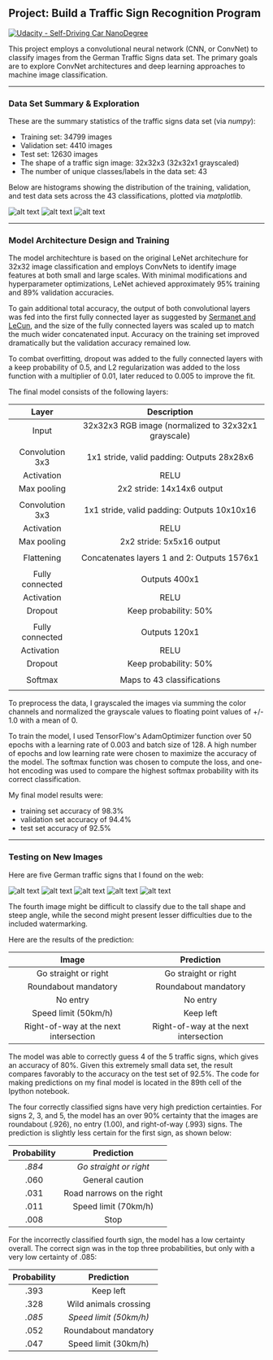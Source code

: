 ## Project: Build a Traffic Sign Recognition Program
[![Udacity - Self-Driving Car NanoDegree](https://s3.amazonaws.com/udacity-sdc/github/shield-carnd.svg)](http://www.udacity.com/drive)

This project employs a convolutional neural network (CNN, or ConvNet) to classify images from the German Traffic Signs data set.  The primary goals are to explore ConvNet architectures and deep learning approaches to machine image classification.


[//]: # (Image References)

[train_hist]: ./img/train_hist.png "Training Set"
[valid_hist]: ./img/valid_hist.png "Validation Set"
[test_hist]: ./img/test_hist.png "Test Set"
[new_sign1]: ./web_signs/edited/01.jpg "Traffic Sign 1"
[new_sign2]: ./web_signs/edited/02.jpg "Traffic Sign 2"
[new_sign3]: ./web_signs/edited/03.jpg "Traffic Sign 3"
[new_sign4]: ./web_signs/edited/04.jpg "Traffic Sign 4"
[new_sign5]: ./web_signs/edited/05.jpg "Traffic Sign 5"


---
### Data Set Summary & Exploration

These are the summary statistics of the traffic signs data set (via _numpy_):

* Training set: 34799 images
* Validation set: 4410 images
* Test set: 12630 images
* The shape of a traffic sign image: 32x32x3 (32x32x1 grayscaled)
* The number of unique classes/labels in the data set: 43


Below are histograms showing the distribution of the training, validation, and test data sets across the 43 classifications, plotted via _matplotlib_.

![alt text][train_hist]
![alt text][valid_hist]
![alt text][test_hist]



---
### Model Architecture Design and Training

The model architechture is based on the original LeNet architechure for 32x32 image classification and employs ConvNets to identify image features at both small and large scales.  With minimal modifications and hyperparameter optimizations, LeNet achieved approximately 95% training and 89% validation accuracies.

To gain additional total accuracy, the output of both convolutional layers was fed into the first fully connected layer as suggested by [Sermanet and LeCun](http://yann.lecun.com/exdb/publis/pdf/sermanet-ijcnn-11.pdf), and the size of the fully connected layers was scaled up to match the much wider concatenated input.  Accuracy on the training set improved dramatically but the validation accuracy remained low.

To combat overfitting, dropout was added to the fully connected layers with a keep probability of 0.5, and L2 regularization was added to the loss function with a multiplier of 0.01, later reduced to 0.005 to improve the fit.

The final model consists of the following layers: 

| Layer                 |     Description	        		                 			          | 
|:---------------------:|:-------------------------------------------------------:| 
| Input               		| 32x32x3 RGB image (normalized to 32x32x1 grayscale)     |
|                       |                                                         |
| Convolution 3x3      	| 1x1 stride, valid padding: Outputs 28x28x6              |
| Activation			         | RELU                                                    |
| Max pooling	         	| 2x2 stride: 14x14x6 output                              |
|                       |                                                         |
| Convolution 3x3	      | 1x1 stride, valid padding: Outputs 10x10x16             |
| Activation			         | RELU                                                    |
| Max pooling	         	| 2x2 stride: 5x5x16 output                               |
|                       |                                                         |
| Flattening	          	| Concatenates layers 1 and 2: Outputs 1576x1             |
|                       |                                                         |
| Fully connected	     	| Outputs 400x1                                           |
| Activation			         | RELU                                                    |
| Dropout             		| Keep probability: 50%                                   |
|                       |                                                         |
| Fully connected		     | Outputs 120x1                                           |
| Activation         			| RELU                                                    |
| Dropout             		| Keep probability: 50%                                   |
|                       |                                                         |
| Softmax			           	| Maps to 43 classifications                              |
|                       |                                                         |
 

To preprocess the data, I grayscaled the images via summing the color channels and normalized the grayscale values to floating point values of +/- 1.0 with a mean of 0.


To train the model, I used TensorFlow's AdamOptimizer function over 50 epochs with a learning rate of 0.003 and batch size of 128.  A high number of epochs and low learning rate were chosen to maximize the accuracy of the model.  The softmax function was chosen to compute the loss, and one-hot encoding was used to compare the highest softmax probability with its correct classification.


My final model results were:
* training set accuracy of 98.3%
* validation set accuracy of 94.4%
* test set accuracy of 92.5%
 


---
### Testing on New Images

Here are five German traffic signs that I found on the web:

![alt text][new_sign1] ![alt text][new_sign2] ![alt text][new_sign3]
![alt text][new_sign4] ![alt text][new_sign5]

The fourth image might be difficult to classify due to the tall shape and steep angle, while the second might present lesser difficulties due to the included watermarking.


Here are the results of the prediction:

| Image			                        | Prediction	        				| 
|:-------------------------------------:|:-------------------------------------:| 
| Go straight or right              	| Go straight or right		        	| 
| Roundabout mandatory              	| Roundabout mandatory			        |
| No entry	      	                	| No entry		 		        		|
| Speed limit (50km/h)                  | Keep left 	        				|
| Right-of-way at the next intersection | Right-of-way at the next intersection |

The model was able to correctly guess 4 of the 5 traffic signs, which gives an accuracy of 80%. Given this extremely small data set, the result compares favorably to the accuracy on the test set of 92.5%.  The code for making predictions on my final model is located in the 89th cell of the Ipython notebook.


The four correctly classified signs have very high prediction certainties.  For signs 2, 3, and 5, the model has an over 90% certainty that the images are roundabout (.926), no entry (1.00), and right-of-way (.993) signs.  The prediction is slightly less certain for the first sign, as shown below:

| Probability         	|     Prediction	        					| 
|:---------------------:|:---------------------------------------------:| 
| *.884*         		| *Go straight or right*  						| 
| .060    				| General caution 								|
| .031					| Road narrows on the right						|
| .011	      			| Speed limit (70km/h)			 				|
| .008				    | Stop     			                			|


For the incorrectly classified fourth sign, the model has a low certainty overall. The correct sign was in the top three probabilities, but only with a very low certainty of .085:

| Probability         	|     Prediction	        					| 
|:---------------------:|:---------------------------------------------:| 
| .393         			| Keep left   									| 
| .328     				| Wild animals crossing							|
| *.085*				| *Speed limit (50km/h)* 						|
| .052	      			| Roundabout mandatory			 				|
| .047				    | Speed limit (30km/h)      					|

<!-- ### (Optional) Visualizing the Neural Network (See Step 4 of the Ipython notebook for more details)
####1. Discuss the visual output of your trained network's feature maps. What characteristics did the neural network use to make classifications? -->
